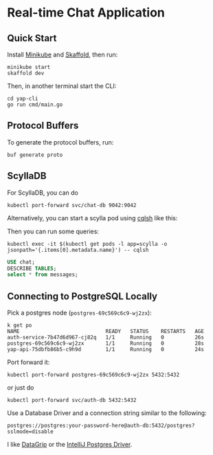 # Real-time Chat Application

## Quick Start

Install [Minikube](https://minikube.sigs.k8s.io/docs/start/) and [Skaffold](https://skaffold.dev/docs/install/#standalone-binary), then run:

```
minikube start
skaffold dev
```

Then, in another terminal start the CLI:

```
cd yap-cli
go run cmd/main.go
```

## Protocol Buffers

To generate the protocol buffers, run:

```
buf generate proto
```

## ScyllaDB

For ScyllaDB, you can do

```
kubectl port-forward svc/chat-db 9042:9042
```

Alternatively, you can start a scylla pod using [cqlsh](https://opensource.docs.scylladb.com/stable/cql/cqlsh.html) like this:

Then you can run some queries:

```
kubectl exec -it $(kubectl get pods -l app=scylla -o jsonpath='{.items[0].metadata.name}') -- cqlsh
```

```sql
USE chat;
DESCRIBE TABLES;
select * from messages;
```



## Connecting to PostgreSQL Locally

Pick a postgres node (`postgres-69c569c6c9-wj2zx`):

```
k get po
NAME                            READY   STATUS    RESTARTS   AGE
auth-service-7b47d6d967-cj82q   1/1     Running   0          26s
postgres-69c569c6c9-wj2zx       1/1     Running   0          28s
yap-api-75dbfb86b5-c9h9d        1/1     Running   0          24s

```

Port forward it:

```
kubectl port-forward postgres-69c569c6c9-wj2zx 5432:5432
```

or just do

```
kubectl port-forward svc/auth-db 5432:5432
```

Use a Database Driver and a connection string similar to the following: 

```
postgres://postgres:your-password-here@auth-db:5432/postgres?sslmode=disable
```

I like [DataGrip](https://www.jetbrains.com/datagrip/) or the [IntelliJ Postgres Driver](https://www.jetbrains.com/help/idea/postgresql.html).